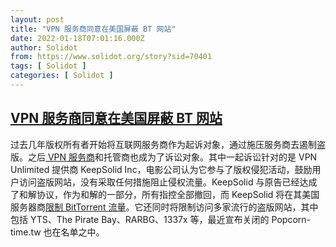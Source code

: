 ```yaml
---
layout: post
title: "VPN 服务商同意在美国屏蔽 BT 网站"
date: 2022-01-18T07:01:16.000Z
author: Solidot
from: https://www.solidot.org/story?sid=70401
tags: [ Solidot ]
categories: [ Solidot ]
---
```

<!--1642489276000-->
[VPN 服务商同意在美国屏蔽 BT 网站](https://www.solidot.org/story?sid=70401)
------

<div>
过去几年版权所有者开始将互联网服务商作为起诉对象，通过施压服务商去遏制盗版。之后<a href="https://www.solidot.org/story?sid=69096"> VPN 服务商</a>和托管商也成为了诉讼对象。其中一起诉讼针对的是 VPN Unlimited 提供商 KeepSolid Inc，电影公司认为它参与了版权侵犯活动，鼓励用户访问盗版网站，没有采取任何措施阻止侵权流量。KeepSolid 与原告已经达成了和解协议，作为和解的一部分，所有指控全部撤回，而 KeepSolid 将在其美国服务器商<a href="https://torrentfreak.com/vpn-provider-agrees-to-block-torrent-traffic-and-the-pirate-bay-on-u-s-servers-220117/" target="_blank">限制 BitTorrent 流量</a>。它还同时将限制访问多家流行的盗版网站，其中包括 YTS、The Pirate Bay、RARBG、1337x 等，最近宣布关闭的 Popcorn-time.tw 也在名单之中。
</div>
